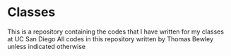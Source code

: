 # Classes
This is a repository containing the codes that I have written for my classes at UC San Diego
All codes in this repository written by Thomas Bewley unless indicated otherwise
